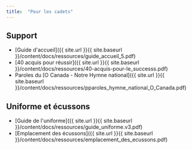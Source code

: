 ```yaml
---
title:  "Pour les cadets"  
---
```


## Support

- [Guide d'accueil]({{ site.url }}{{ site.baseurl }}/content/docs/ressources/guide_accueil_5.pdf)
- [40 acquis pour réussir]({{ site.url }}{{ site.baseurl }}/content/docs/ressources/40-acquis-pour-le_successs.pdf)
- Paroles du [O Canada - Notre Hymne national]({{ site.url }}{{ site.baseurl }}/content/docs/ressources/pparoles_hymne_national_O_Canada.pdf)

## Uniforme et écussons

- [Guide de l'uniforme]({{ site.url }}{{ site.baseurl }}/content/docs/ressources/guide_uniforme.v3.pdf)
- [Emplacement des écussons]({{ site.url }}{{ site.baseurl }}/content/docs/ressources/emplacement_des_ecussons.pdf)

